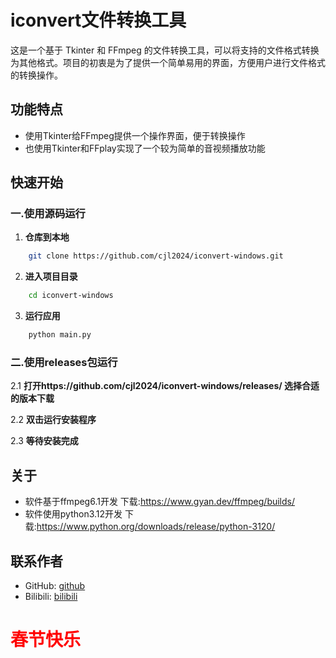 # iconvert文件转换工具

这是一个基于 Tkinter 和 FFmpeg 的文件转换工具，可以将支持的文件格式转换为其他格式。项目的初衷是为了提供一个简单易用的界面，方便用户进行文件格式的转换操作。

## 功能特点
- 使用Tkinter给FFmpeg提供一个操作界面，便于转换操作
- 也使用Tkinter和FFplay实现了一个较为简单的音视频播放功能

## 快速开始

### 一.使用源码运行

1. **仓库到本地**
```bash
	git clone https://github.com/cjl2024/iconvert-windows.git
```

2. **进入项目目录**
```bash
	cd iconvert-windows
```
3. **运行应用**
```bash
	python main.py
```

### 二.使用releases包运行

  2.1 **打开https://github.com/cjl2024/iconvert-windows/releases/ 选择合适的版本下载**

  2.2 **双击运行安装程序**

  2.3 **等待安装完成**



## 关于

- 软件基于ffmpeg6.1开发 下载:https://www.gyan.dev/ffmpeg/builds/
- 软件使用python3.12开发 下载:https://www.python.org/downloads/release/python-3120/


## 联系作者

- GitHub: [github](https://github.com/cjl2024)
- Bilibili: [bilibili](https://space.bilibili.com/1582926142)



# 																	<font color=red>春节快乐</font>

